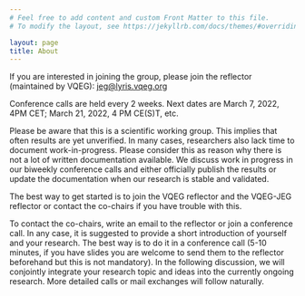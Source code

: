 ```yaml
---
# Feel free to add content and custom Front Matter to this file.
# To modify the layout, see https://jekyllrb.com/docs/themes/#overriding-theme-defaults

layout: page
title: About
---
```


If you are interested in joining the group, please join the reflector (maintained by VQEG): [jeg@lyris.vqeg.org](mailto:jeg@lyris.vqeg.org)

Conference calls are held every 2 weeks. Next dates are March 7, 2022, 4PM CET; March 21, 2022, 4 PM CE(S)T, etc.

Please be aware that this is a scientific working group. This implies that often results are yet unverified. In many cases, researchers also lack time to document work-in-progress. Please consider this as reason why there is not a lot of written documentation available. We discuss work in progress in our biweekly conference calls and either officially publish the results or update the documentation when our research is stable and validated.

The best way to get started is to join the VQEG reflector and the VQEG-JEG reflector or contact the co-chairs if you have trouble with this.

To contact the co-chairs, write an email to the reflector or join a conference call. In any case, it is suggested to provide a short introduction of yourself and your research. The best way is to do it in a conference call (5-10 minutes, if you have slides you are welcome to send them to the reflector beforehand but this is not mandatory). In the following discussion, we will conjointly integrate your research topic and ideas into the currently ongoing  research. More detailed calls or mail exchanges will follow naturally.


